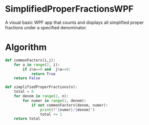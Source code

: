 # SimplifiedProperFractionsWPF
A visual basic WPF app that counts and displays all simplified proper fractions under a specified denominator.

# Algorithm
```py
def commonFactors(i,j):
    for a in range(2, i):
        if i%a==0 and  j%a==0:
            return True
    return False

def simplifiedProperFractions(n):
    total = 0
    for denom in range(2, n):
        for numer in range(1, denom):
            if not commonFactors(denom, numer):
                print(f"{numer}/{denom}")
                total += 1
    return total
```
